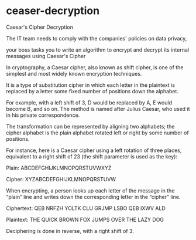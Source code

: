# ceaser-decryption
Caesar's Cipher Decryption

The IT team needs to comply with the companies' policies on data privacy,  

your boss tasks you to write an algorithm to encrypt and decrypt its internal messages using Caesar's Cipher

In cryptography, a Caesar cipher, also known as shift cipher, is one of the simplest and most widely known encryption techniques. 

It is a type of substitution cipher in which each letter in the plaintext is replaced by a letter some fixed number of positions down the alphabet. 

For example, with a left shift of 3, D would be replaced by A, E would become B, and so on. The method is named after Julius Caesar, who used it in his private correspondence.

The transformation can be represented by aligning two alphabets; the cipher alphabet is the plain alphabet rotated left or right by some number of positions. 

For instance, here is a Caesar cipher using a left rotation of three places, equivalent to a right shift of 23 (the shift parameter is used as the key):

Plain:  ABCDEFGHIJKLMNOPQRSTUVWXYZ

Cipher: XYZABCDEFGHIJKLMNOPQRSTUVW

When encrypting, a person looks up each letter of the message in the “plain” line and writes down the corresponding letter in the “cipher” line.



Ciphertext: QEB NRFZH YOLTK CLU GRJMP LSBO QEB IXWV ALD

Plaintext:  THE QUICK BROWN FOX JUMPS OVER THE LAZY DOG

Deciphering is done in reverse, with a right shift of 3.
